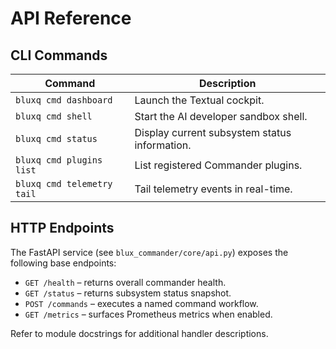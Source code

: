 # API Reference

## CLI Commands

| Command | Description |
|---------|-------------|
| `bluxq cmd dashboard` | Launch the Textual cockpit. |
| `bluxq cmd shell` | Start the AI developer sandbox shell. |
| `bluxq cmd status` | Display current subsystem status information. |
| `bluxq cmd plugins list` | List registered Commander plugins. |
| `bluxq cmd telemetry tail` | Tail telemetry events in real-time. |

## HTTP Endpoints

The FastAPI service (see `blux_commander/core/api.py`) exposes the following base endpoints:

- `GET /health` – returns overall commander health.
- `GET /status` – returns subsystem status snapshot.
- `POST /commands` – executes a named command workflow.
- `GET /metrics` – surfaces Prometheus metrics when enabled.

Refer to module docstrings for additional handler descriptions.

